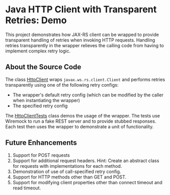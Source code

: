 # Java HTTP Client with Transparent Retries: Demo

This project demonstrates how JAX-RS client can be wrapped to provide transparent handling of retries when invoking HTTP requests. Handling retries transparently in the wrapper relieves the calling code from having to implement complex retry logic. 

## About the Source Code

The class [HttpClient](https://github.com/ravisharda/rest-client-with-retries-demo/blob/main/src/main/java/org/example/rs/http/retryingclient/HttpClient.java) wraps `javax.ws.rs.client.Client` and performs retries transparently using one of the following retry configs: 

* The wrapper's default retry config (which can be modified by the caller when instantiating the wrapper)
* The specified retry config

The [HttpClientTests](https://github.com/ravisharda/rest-client-with-retries-demo/blob/main/src/test/java/org/example/rs/http/retryingclient/HttpClientTests.java) class demos the usage of the wrapper. The tests use Wiremock to run a fake REST server and to provide stubbed responses. 
Each test then uses the wrapper to demonstrate a unit of functionality. 

## Future Enhancements

1. Support for POST requests
2. Support for additional request headers. Hint: Create an abstract class for requests with implementations for each method. 
3. Demonstration of use of call-specified retry config. 
4. Support for HTTP methods other than GET and POST. 
5. Support for modifying client properties other than connect timeout and read timeout. 
